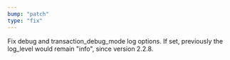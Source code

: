 ```yaml
---
bump: "patch"
type: "fix"
---
```


Fix debug and transaction_debug_mode log options. If set, previously the log_level would remain "info", since version 2.2.8.
